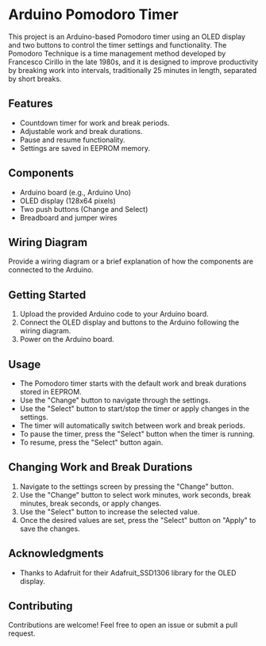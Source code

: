 
# Arduino Pomodoro Timer

This project is an Arduino-based Pomodoro timer using an OLED display and two buttons to control the timer settings and functionality. The Pomodoro Technique is a time management method developed by Francesco Cirillo in the late 1980s, and it is designed to improve productivity by breaking work into intervals, traditionally 25 minutes in length, separated by short breaks.

## Features

- Countdown timer for work and break periods.
- Adjustable work and break durations.
- Pause and resume functionality.
- Settings are saved in EEPROM memory.

## Components

- Arduino board (e.g., Arduino Uno)
- OLED display (128x64 pixels)
- Two push buttons (Change and Select)
- Breadboard and jumper wires

## Wiring Diagram

Provide a wiring diagram or a brief explanation of how the components are connected to the Arduino.

## Getting Started

1. Upload the provided Arduino code to your Arduino board.
2. Connect the OLED display and buttons to the Arduino following the wiring diagram.
3. Power on the Arduino board.

## Usage

- The Pomodoro timer starts with the default work and break durations stored in EEPROM.
- Use the "Change" button to navigate through the settings.
- Use the "Select" button to start/stop the timer or apply changes in the settings.
- The timer will automatically switch between work and break periods.
- To pause the timer, press the "Select" button when the timer is running.
- To resume, press the "Select" button again.

## Changing Work and Break Durations

1. Navigate to the settings screen by pressing the "Change" button.
2. Use the "Change" button to select work minutes, work seconds, break minutes, break seconds, or apply changes.
3. Use the "Select" button to increase the selected value.
4. Once the desired values are set, press the "Select" button on "Apply" to save the changes.

## Acknowledgments

- Thanks to Adafruit for their Adafruit_SSD1306 library for the OLED display.

## Contributing

Contributions are welcome! Feel free to open an issue or submit a pull request.

